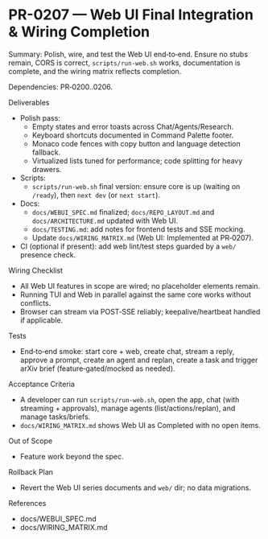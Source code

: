 # PR-0207 — Web UI Final Integration & Wiring Completion

Summary: Polish, wire, and test the Web UI end‑to‑end. Ensure no stubs remain, CORS is correct, `scripts/run-web.sh` works, documentation is complete, and the wiring matrix reflects completion.

Dependencies: PR‑0200..0206.

Deliverables

- Polish pass:
  - Empty states and error toasts across Chat/Agents/Research.
  - Keyboard shortcuts documented in Command Palette footer.
  - Monaco code fences with copy button and language detection fallback.
  - Virtualized lists tuned for performance; code splitting for heavy drawers.
- Scripts:
  - `scripts/run-web.sh` final version: ensure core is up (waiting on `/ready`), then `next dev` (or `next start`).
- Docs:
  - `docs/WEBUI_SPEC.md` finalized; `docs/REPO_LAYOUT.md` and `docs/ARCHITECTURE.md` updated with Web UI.
  - `docs/TESTING.md`: add notes for frontend tests and SSE mocking.
  - Update `docs/WIRING_MATRIX.md` (Web UI: Implemented at PR‑0207).
- CI (optional if present): add web lint/test steps guarded by a `web/` presence check.

Wiring Checklist

- All Web UI features in scope are wired; no placeholder elements remain.
- Running TUI and Web in parallel against the same core works without conflicts.
- Browser can stream via POST‑SSE reliably; keepalive/heartbeat handled if applicable.

Tests

- End‑to‑end smoke: start core + web, create chat, stream a reply, approve a prompt, create an agent and replan, create a task and trigger arXiv brief (feature‑gated/mocked as needed).

Acceptance Criteria

- A developer can run `scripts/run-web.sh`, open the app, chat (with streaming + approvals), manage agents (list/actions/replan), and manage tasks/briefs.
- `docs/WIRING_MATRIX.md` shows Web UI as Completed with no open items.

Out of Scope

- Feature work beyond the spec.

Rollback Plan

- Revert the Web UI series documents and `web/` dir; no data migrations.

References

- docs/WEBUI_SPEC.md
- docs/WIRING_MATRIX.md

